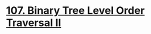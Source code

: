 # [107. Binary Tree Level Order Traversal II](https://leetcode.com/problems/binary-tree-level-order-traversal-ii/)
